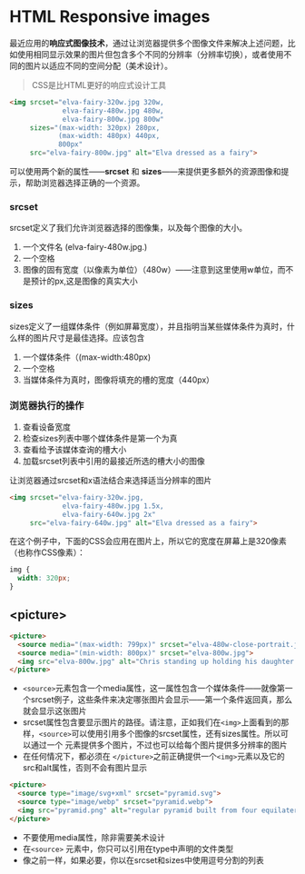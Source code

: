 # HTML Responsive images

最近应用的**响应式图像技术**，通过让浏览器提供多个图像文件来解决上述问题，比如使用相同显示效果的图片但包含多个不同的分辨率（分辨率切换），或者使用不同的图片以适应不同的空间分配（美术设计）。

> CSS是比HTML更好的响应式设计工具

```HTML
<img srcset="elva-fairy-320w.jpg 320w,
             elva-fairy-480w.jpg 480w,
             elva-fairy-800w.jpg 800w"
     sizes="(max-width: 320px) 280px,
            (max-width: 480px) 440px,
            800px"
     src="elva-fairy-800w.jpg" alt="Elva dressed as a fairy">
```

可以使用两个新的属性——**srcset** 和 **sizes**——来提供更多额外的资源图像和提示，帮助浏览器选择正确的一个资源。

### srcset

srcset定义了我们允许浏览器选择的图像集，以及每个图像的大小。
1. 一个文件名 (elva-fairy-480w.jpg.)
2. 一个空格
3. 图像的固有宽度（以像素为单位）（480w）——注意到这里使用w单位，而不是预计的px,这是图像的真实大小

### sizes

sizes定义了一组媒体条件（例如屏幕宽度），并且指明当某些媒体条件为真时，什么样的图片尺寸是最佳选择。应该包含

1. 一个媒体条件（(max-width:480px)
2. 一个空格
3. 当媒体条件为真时，图像将填充的槽的宽度（440px）

### 浏览器执行的操作

1. 查看设备宽度
2. 检查sizes列表中哪个媒体条件是第一个为真
3. 查看给予该媒体查询的槽大小
4. 加载srcset列表中引用的最接近所选的槽大小的图像

让浏览器通过srcset和x语法结合来选择适当分辨率的图片

```HTML
<img srcset="elva-fairy-320w.jpg,
             elva-fairy-480w.jpg 1.5x,
             elva-fairy-640w.jpg 2x"
     src="elva-fairy-640w.jpg" alt="Elva dressed as a fairy">
```

在这个例子中，下面的CSS会应用在图片上，所以它的宽度在屏幕上是320像素（也称作CSS像素）：

```CSS
img {
  width: 320px;
}
```

## &lt;picture&gt;

```HTML
<picture>
  <source media="(max-width: 799px)" srcset="elva-480w-close-portrait.jpg">
  <source media="(min-width: 800px)" srcset="elva-800w.jpg">
  <img src="elva-800w.jpg" alt="Chris standing up holding his daughter Elva">
</picture>
```

- `<source>`元素包含一个media属性，这一属性包含一个媒体条件——就像第一个srcset例子，这些条件来决定哪张图片会显示——第一个条件返回真，那么就会显示这张图片
- srcset属性包含要显示图片的路径。请注意，正如我们在`<img>`上面看到的那样，`<source>`可以使用引用多个图像的srcset属性，还有sizes属性。所以可以通过一个 <picture>元素提供多个图片，不过也可以给每个图片提供多分辨率的图片
- 在任何情况下，都必须在 `</picture>`之前正确提供一个`<img>`元素以及它的src和alt属性，否则不会有图片显示


```HTML
<picture>
  <source type="image/svg+xml" srcset="pyramid.svg">
  <source type="image/webp" srcset="pyramid.webp">
  <img src="pyramid.png" alt="regular pyramid built from four equilateral triangles">
</picture>
```

- 不要使用media属性，除非需要美术设计
- 在`<source>` 元素中，你只可以引用在type中声明的文件类型
- 像之前一样，如果必要，你以在srcset和sizes中使用逗号分割的列表